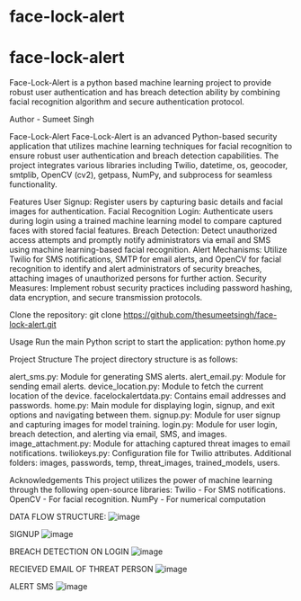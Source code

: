 # face-lock-alert
# face-lock-alert
Face-Lock-Alert is a python based machine learning project to provide robust user authentication and has breach detection ability by combining facial recognition algorithm and secure authentication protocol.


Author - Sumeet Singh


Face-Lock-Alert
Face-Lock-Alert is an advanced Python-based security application that utilizes machine learning techniques for facial recognition to ensure robust user authentication and breach detection capabilities. The project integrates various libraries including Twilio, datetime, os, geocoder, smtplib, OpenCV (cv2), getpass, NumPy, and subprocess for seamless functionality.


Features
User Signup: Register users by capturing basic details and facial images for authentication.
Facial Recognition Login: Authenticate users during login using a trained machine learning model to compare captured faces with stored facial features.
Breach Detection: Detect unauthorized access attempts and promptly notify administrators via email and SMS using machine learning-based facial recognition.
Alert Mechanisms: Utilize Twilio for SMS notifications, SMTP for email alerts, and OpenCV for facial recognition to identify and alert administrators of security breaches, attaching images of unauthorized persons for further action.
Security Measures: Implement robust security practices including password hashing, data encryption, and secure transmission protocols.

Clone the repository:
git clone https://github.com/thesumeetsingh/face-lock-alert.git

Usage
Run the main Python script to start the application:
python home.py

Project Structure
The project directory structure is as follows:

alert_sms.py: Module for generating SMS alerts.
alert_email.py: Module for sending email alerts.
device_location.py: Module to fetch the current location of the device.
facelockalertdata.py: Contains email addresses and passwords.
home.py: Main module for displaying login, signup, and exit options and navigating between them.
signup.py: Module for user signup and capturing images for model training.
login.py: Module for user login, breach detection, and alerting via email, SMS, and images.
image_attachment.py: Module for attaching captured threat images to email notifications.
twiliokeys.py: Configuration file for Twilio attributes.
Additional folders: images, passwords, temp, threat_images, trained_models, users.


Acknowledgements
This project utilizes the power of machine learning through the following open-source libraries:
Twilio - For SMS notifications.
OpenCV - For facial recognition.
NumPy - For numerical computation

DATA FLOW STRUCTURE:
![image](https://github.com/thesumeetsingh/face-lock-alert/assets/148633096/ff0f0b3e-7ae7-4bb6-8ee2-b49b720875d0)


SIGNUP
![image](https://github.com/thesumeetsingh/face-lock-alert/assets/148633096/3dc3d5d1-9954-4132-92bc-c08cd283f4fa)

BREACH DETECTION ON LOGIN
![image](https://github.com/thesumeetsingh/face-lock-alert/assets/148633096/957a62b1-391f-40f1-8e9a-33c9b77e3198)

RECIEVED EMAIL OF THREAT PERSON
![image](https://github.com/thesumeetsingh/face-lock-alert/assets/148633096/183b037f-109d-44fc-af35-812d8c9294b5)

ALERT SMS
![image](https://github.com/thesumeetsingh/face-lock-alert/assets/148633096/4a6737fc-8733-4b69-a03b-8a45491a3698)
